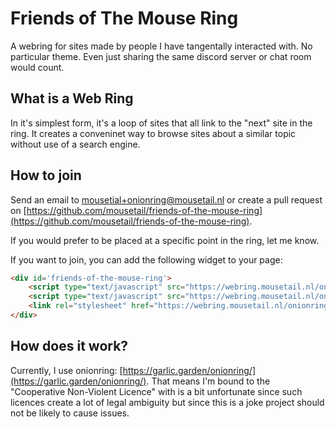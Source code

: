 # Friends of The Mouse Ring

A webring for sites made by people I have tangentally interacted with. No particular theme. Even just sharing
the same discord server or chat room would count.

## What is a Web Ring

In it's simplest form, it's a loop of sites that all link to the "next" site in the ring. It creates
a conveninet way to browse sites about a similar topic without use of a search engine.

## How to join

Send an email to [mousetial+onionring@mousetail.nl](mailto://mousetial+onionring@mousetial.nl) or
create a pull request on [https://github.com/mousetail/friends-of-the-mouse-ring](https://github.com/mousetail/friends-of-the-mouse-ring).

If you would prefer to be placed at a specific point in the ring, let me know.

If you want to join, you can add the following widget to your page:
```html
<div id='friends-of-the-mouse-ring'>
    <script type="text/javascript" src="https://webring.mousetail.nl/onionring-variables.js" defer></script>
    <script type="text/javascript" src="https://webring.mousetail.nl/onionring-widget.js" defer></script>
    <link rel="stylesheet" href="https://webring.mousetail.nl/onionring.css">
</div>
```

## How does it work?

Currently, I use onionring: [https://garlic.garden/onionring/](https://garlic.garden/onionring/).
That means I'm bound to the "Cooperative Non-Violent Licence" with is a bit unfortunate since
such licences create a lot of legal ambiguity but since this is a joke project should not be likely to
cause issues.
